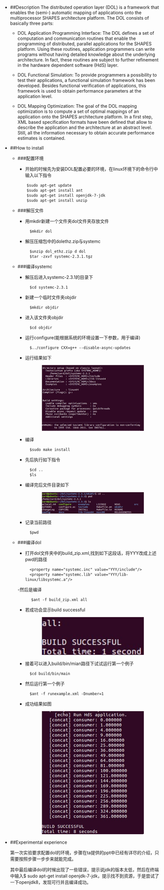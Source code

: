 - ##Description
	The distributed operation layer (DOL) is a framework that enables the (semi-) automatic mapping of applications onto the multiprocessor SHAPES architecture platform. The DOL consists of basically three parts:
	
	- DOL Application Programming Interface: The DOL defines a set of computation and communication routines that enable the programming of distributed, parallel applications for the SHAPES platform. Using these routines, application programmers can write programs without having detailed knowledge about the underlying architecture. In fact, these routines are subject to further refinement in the hardware dependent software (HdS) layer.
		
	- DOL Functional Simulation: To provide programmers a possibility to test their applications, a functional simulation framework has been developed. Besides functional verification of applications, this framework is used to obtain performance parameters at the application level.
		
	- DOL Mapping Optimization: The goal of the DOL mapping optimization is to compute a set of optimal mappings of an application onto the SHAPES architecture platform. In a first step, XML based specification formats have been defined that allow to describe the application and the architecture at an abstract level. Still, all the information necessary to obtain accurate performance estimates is contained.
		
- ##How to install

	- ###配置环境
		- 开始的时候先为安装DOL配置必要的环境，在linux环境下的命令行中输入以下指令
	
		```
			$sudo apt-get update
			$sudo apt-get install ant
			$sudo apt-get install openjdk-7-jdk
			$sudo apt-get install unzip
		```
	- ###解压文件
		- 用mkdir新建一个文件夹dol文件夹存放文件

				$mkdir dol
		- 解压压缩包中的dolethz.zip与systemc

				$unzip dol_ethz.zip d dol
				$tar -zxvf systemc-2.3.1.tgz

	- ###编译systemc
		- 解压后进入systemc-2.3.1的目录下

				$cd systemc-2.3.1
		- 新建一个临时文件夹objdir

				$mkdir objdir
		- 进入该文件夹objdir

				$cd objdir
		- 运行configure(能根据系统的环境设置一下参数，用于编译)

				$../configure CXX=g++ --disable-async-updates
		- 运行结果如下
			<div align="center"><img src="https://github.com/Izumisakai/ES2016_14353096/blob/master/image/4.png" width="75%",height="75%"></div>
		- 编译

				$sudo make install
		- 先后执行如下指令

				$cd ..        
				$ls
		- 编译完后文件目录如下
			<div align="center"><img src="https://github.com/Izumisakai/ES2016_14353096/blob/master/image/5.png" width="75%",height="75%"></div>
		- 记录当前路径

				$pwd

	- ###编译dol
		- 打开dol文件夹中的build_zip.xml,找到如下这段话，将YYY改成上述pwd的路径

				<property name="systemc.inc" value="YYY/include"/>
				<property name="systemc.lib" value="YYY/lib-linux/libsystemc.a"/>
		-然后是编译

				$ant -f build_zip.xml all
		- 若成功会显示build successful

			<div align="center"><img src="https://github.com/Izumisakai/ES2016_14353096/blob/master/image/3.png" width="75%",height="75%"></div>
		- 接着可以进入build/bin/mian路径下试试运行第一个例子

				$cd build/bin/main
		- 然后运行第一个例子

				$ant -f runexample.xml -Dnumber=1
		- 成功结果如图

			<div align="center"><img src="https://github.com/Izumisakai/ES2016_14353096/blob/master/image/1.png" width="75%",height="75%"></div>

- ##Experimental experience

	第一次实验要求配置dol的环境，步骤在ta提供的ppt中已经有详尽的介绍，只需要按照步骤一步步来就能完成。
	
	其中最后编译dol的时候出现了一些错误，提示说jdk的版本太低，然后在终端中输入$ sudo apt-get install openjdk-7-jdk，提示找不到资源，于是尝试了一下openjdk8，发现可行并且编译成功。

